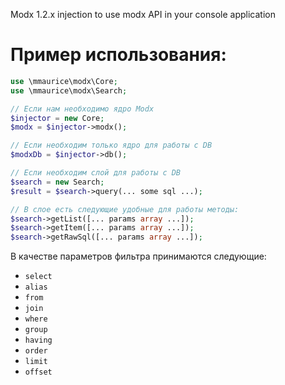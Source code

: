 Modx 1.2.x injection to use modx API in your console application

# Пример использования:

```php
use \mmaurice\modx\Core;
use \mmaurice\modx\Search;

// Если нам необходимо ядро Modx
$injector = new Core;
$modx = $injector->modx();

// Если необходим только ядро для работы с DB
$modxDb = $injector->db();

// Если необходим слой для работы с DB
$search = new Search;
$result = $search->query(... some sql ...);

// В слое есть следующие удобные для работы методы:
$search->getList([... params array ...]);
$search->getItem([... params array ...]);
$search->getRawSql([... params array ...]);
```

В качестве параметров фильтра принимаются следующие:
- `select`
- `alias`
- `from`
- `join`
- `where`
- `group`
- `having`
- `order`
- `limit`
- `offset`
